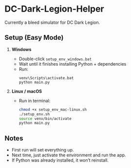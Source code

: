 # DC-Dark-Legion-Helper
Currently a bleed simulator for DC Dark Legion.

## Setup (Easy Mode)

1. **Windows**  
   - Double-click `setup_env_windows.bat`  
   - Wait until it finishes installing Python + dependencies  
   - Run:  
     ```
     venv\Scripts\activate.bat
     python main.py
     ```

2. **Linux / macOS**  
   - Run in terminal:  
     ```bash
     chmod +x setup_env_mac-linux.sh
     ./setup_env.sh
     source venv/bin/activate
     python main.py
     ```

## Notes
- First run will set everything up.  
- Next time, just activate the environment and run the app.  
- If Python was already installed, it won’t reinstall.  
